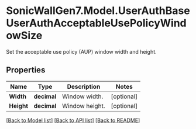# SonicWallGen7.Model.UserAuthBaseUserAuthAcceptableUsePolicyWindowSize
Set the acceptable use policy (AUP) window width and height.

## Properties

Name | Type | Description | Notes
------------ | ------------- | ------------- | -------------
**Width** | **decimal** | Window width. | [optional] 
**Height** | **decimal** | Window height. | [optional] 

[[Back to Model list]](../README.md#documentation-for-models) [[Back to API list]](../README.md#documentation-for-api-endpoints) [[Back to README]](../README.md)

